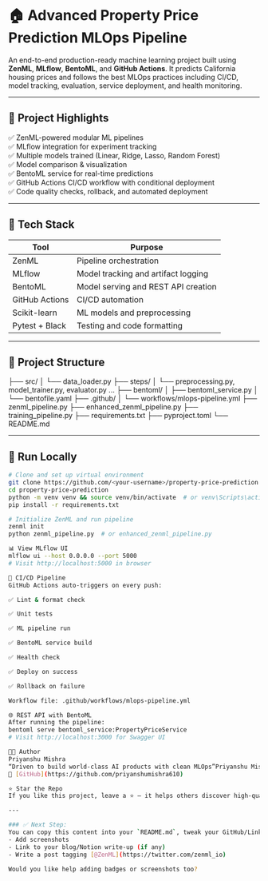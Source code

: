 # 🏠 Advanced Property Price Prediction MLOps Pipeline

An end-to-end production-ready machine learning project built using **ZenML**, **MLflow**, **BentoML**, and **GitHub Actions**. It predicts California housing prices and follows the best MLOps practices including CI/CD, model tracking, evaluation, service deployment, and health monitoring.

---

## 🚀 Project Highlights

✅ ZenML-powered modular ML pipelines  
✅ MLflow integration for experiment tracking  
✅ Multiple models trained (Linear, Ridge, Lasso, Random Forest)  
✅ Model comparison & visualization  
✅ BentoML service for real-time predictions  
✅ GitHub Actions CI/CD workflow with conditional deployment  
✅ Code quality checks, rollback, and automated deployment

---

## 🧠 Tech Stack

| Tool           | Purpose                              |
|----------------|--------------------------------------|
| ZenML          | Pipeline orchestration               |
| MLflow         | Model tracking and artifact logging  |
| BentoML        | Model serving and REST API creation  |
| GitHub Actions | CI/CD automation                     |
| Scikit-learn   | ML models and preprocessing          |
| Pytest + Black | Testing and code formatting          |

---

## 📂 Project Structure
├── src/
│ └── data_loader.py
├── steps/
│ └── preprocessing.py, model_trainer.py, evaluator.py ...
├── bentoml/
│ ├── bentoml_service.py
│ └── bentofile.yaml
├── .github/
│ └── workflows/mlops-pipeline.yml
├── zenml_pipeline.py
├── enhanced_zenml_pipeline.py
├── training_pipeline.py
├── requirements.txt
├── pyproject.toml
└── README.md


---

## 🧪 Run Locally

```bash
# Clone and set up virtual environment
git clone https://github.com/<your-username>/property-price-prediction.git
cd property-price-prediction
python -m venv venv && source venv/bin/activate  # or venv\Scripts\activate on Windows
pip install -r requirements.txt

# Initialize ZenML and run pipeline
zenml init
python zenml_pipeline.py  # or enhanced_zenml_pipeline.py

📊 View MLflow UI
mlflow ui --host 0.0.0.0 --port 5000
# Visit http://localhost:5000 in browser

🔁 CI/CD Pipeline
GitHub Actions auto-triggers on every push:

✅ Lint & format check

✅ Unit tests

✅ ML pipeline run

✅ BentoML service build

✅ Health check

✅ Deploy on success

✅ Rollback on failure

Workflow file: .github/workflows/mlops-pipeline.yml

🌐 REST API with BentoML
After running the pipeline:
bentoml serve bentoml_service:PropertyPriceService
# Visit http://localhost:3000 for Swagger UI

👨‍💻 Author
Priyanshu Mishra
“Driven to build world-class AI products with clean MLOps”Priyanshu Mishra
🔗 [GitHub](https://github.com/priyanshumishra610)

⭐️ Star the Repo
If you like this project, leave a ⭐️ — it helps others discover high-quality MLOps templates.

---

### ✅ Next Step:
You can copy this content into your `README.md`, tweak your GitHub/LinkedIn links, and optionally:
- Add screenshots
- Link to your blog/Notion write-up (if any)
- Write a post tagging [@ZenML](https://twitter.com/zenml_io)

Would you like help adding badges or screenshots too?
